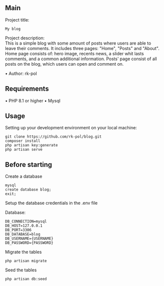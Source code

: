 ## Main

Project title:<br>
```
My blog
```
Project description:<br>
This is a simple blog with some amount of posts where users are able to leave their comments. It includes three pages: "Home", "Posts" and "About".
Home page consists of: hero image, recents news, a slider whit lasts comments, and a common additional information.
Posts' page consist of all posts on the blog, which users can open and comment on.

•	Author: rk-pol 

## Requirements
•	PHP 8.1 or higher 
• 	Mysql

## Usage <br>
Setting up your development environment on your local machine: <br>
```
git clone https://github.com/rk-pol/blog.git
composer install
php artisan key:generate
php artisan serve
```


## Before starting <br>
Create a database <br>
```
mysql
create database blog;
exit;
```

Setup the database credentials in the .env file <br>

Database:
```
DB_CONNECTION=mysql
DB_HOST=127.0.0.1
DB_PORT=3306
DB_DATABASE=blog
DB_USERNAME={USERNAME}
DB_PASSWORD={PASSWORD}
```
Migrate the tables
```
php artisan migrate
```	

Seed the tables
```
php artisan db:seed
```	
